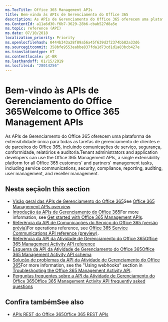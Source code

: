 ```yaml
---
ms.TocTitle: Office 365 Management APIs
title: Bem-vindo às APIs de Gerenciamento do Office 365
description: As APIs de Gerenciamento do Office 365 oferecem uma plataforma de extensibilidade única para todas as tarefas de gerenciamento de clientes e de parceiros do Office 365, incluindo comunicações de serviço, segurança, conformidade, relatórios e auditoria.
ms.ContentId: a11a6d30-f6b7-3629-28b6-cbab527d8a5e
ms.topic: reference (API)
ms.date: 07/10/2018
localization_priority: Priority
ms.openlocfilehash: 0444b343a28f89a56a45f639d3f2374bb82a33d6
ms.sourcegitcommit: 358bfe9553eabbe837fda1d73cd1d1a83bcb427e
ms.translationtype: HT
ms.contentlocale: pt-BR
ms.lasthandoff: 01/15/2019
ms.locfileid: "28014256"
---
```

# <a name="welcome-to-office-365-management-apis"></a><span data-ttu-id="cf223-103">Bem-vindo às APIs de Gerenciamento do Office 365</span><span class="sxs-lookup"><span data-stu-id="cf223-103">Welcome to Office 365 Management APIs</span></span>

<span data-ttu-id="cf223-104">As APIs de Gerenciamento do Office 365 oferecem uma plataforma de extensibilidade única para todas as tarefas de gerenciamento de clientes e de parceiros do Office 365, incluindo comunicações de serviço, segurança, conformidade, relatórios e auditoria.</span><span class="sxs-lookup"><span data-stu-id="cf223-104">Tenant administrators and application developers can use the Office 365 Management APIs, a single extensibility platform for all Office 365 customers' and partners' management tasks, including service communications, security, compliance, reporting, auditing, user management, and reseller management.</span></span>

## <a name="in-this-section"></a><span data-ttu-id="cf223-105">Nesta seção</span><span class="sxs-lookup"><span data-stu-id="cf223-105">In this section</span></span>

- <span data-ttu-id="cf223-106">[Visão geral das APIs de Gerenciamento do Office 365](office-365-management-apis-overview.md)</span><span class="sxs-lookup"><span data-stu-id="cf223-106">See [Office 365 Management APIs overview](office-365-management-apis-overview.md).</span></span>
- <span data-ttu-id="cf223-107">[Introdução às APIs de Gerenciamento do Office 365](get-started-with-office-365-management-apis.md)</span><span class="sxs-lookup"><span data-stu-id="cf223-107">For more information, see [Get started with Office 365 Management APIs](get-started-with-office-365-management-apis.md).</span></span>
- <span data-ttu-id="cf223-108">[Referência da API de Comunicações do Serviço do Office 365 (versão prévia)](office-365-service-communications-api-reference.md)</span><span class="sxs-lookup"><span data-stu-id="cf223-108">For operations reference, see [Office 365 Service Communications API reference (preview)](office-365-service-communications-api-reference.md).</span></span>
- [<span data-ttu-id="cf223-109">Referência da API da Atividade de Gerenciamento do Office 365</span><span class="sxs-lookup"><span data-stu-id="cf223-109">Office 365 Management Activity API reference</span></span>](office-365-management-activity-api-reference.md)
- [<span data-ttu-id="cf223-110">Esquema da API da Atividade de Gerenciamento do Office 365</span><span class="sxs-lookup"><span data-stu-id="cf223-110">Office 365 Management Activity API schema</span></span>](office-365-management-activity-api-schema.md)
- <span data-ttu-id="cf223-111">[Solução de problemas da API da Atividade de Gerenciamento do Office 365](troubleshooting-the-office-365-management-activity-api.md)</span><span class="sxs-lookup"><span data-stu-id="cf223-111">For more information, see the "Using webhooks" section in [Troubleshooting the Office 365 Management Activity API](troubleshooting-the-office-365-management-activity-api.md).</span></span>
- [<span data-ttu-id="cf223-112">Perguntas frequentes sobre a API da Atividade de Gerenciamento do Office 365</span><span class="sxs-lookup"><span data-stu-id="cf223-112">Office 365 Management Activity API frequently asked questions</span></span>](office-365-management-activity-api-faq.md)

## <a name="see-also"></a><span data-ttu-id="cf223-113">Confira também</span><span class="sxs-lookup"><span data-stu-id="cf223-113">See also</span></span>

- [<span data-ttu-id="cf223-114">APIs REST do Office 365</span><span class="sxs-lookup"><span data-stu-id="cf223-114">Office 365 REST APIs</span></span>](https://docs.microsoft.com/pt-BR/previous-versions/office/office-365-api/how-to/platform-development-overview)
